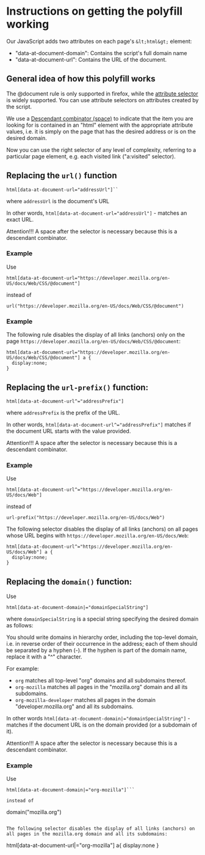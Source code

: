 # Instructions on getting the polyfill working

Our JavaScript adds two attributes on each page's `&lt;html&gt;` element:

* "data-at-document-domain": Contains the script's full domain name
* "data-at-document-url": Contains the URL of the document.

## General idea of how this polyfill works

The @document rule is only supported in firefox, while the [attribute selector](https://developer.mozilla.org/en-US/docs/Web/CSS/Attribute_selectors) is widely supported.
You can use attribute selectors on attributes created by the script.

We use a [Descendant combinator (space)](https://developer.mozilla.org/en-US/docs/Web/CSS/Descendant_combinator) to indicate that the item you are looking for is contained in an "html" element with the appropriate attribute values, i.e. it is simply on the page that has the desired address or is on the desired domain.

Now you can use the right selector of any level of complexity, referring to a particular page element, e.g. each visited link ("a:visited" selector).


## Replacing the `url()` function

```
html[data-at-document-url="addressUrl"]``
```

where `addressUrl` is the document's URL

In other words, `html[data-at-document-url="addressUrl"]` - matches an exact URL.

Attention!!!
A space after the selector is necessary because this is a descendant combinator.

### Example

Use

```html[data-at-document-url="https://developer.mozilla.org/en-US/docs/Web/CSS/@document"]```

instead of

```url("https://developer.mozilla.org/en-US/docs/Web/CSS/@document")```

### Example

The following rule disables the display of all links (anchors) only on the page `https://developer.mozilla.org/en-US/docs/Web/CSS/@document`:

```
html[data-at-document-url="https://developer.mozilla.org/en-US/docs/Web/CSS/@document"] a {
  display:none;
}
```

## Replacing the `url-prefix()` function:

```html[data-at-document-url^="addressPrefix"]```

where `addressPrefix` is the prefix of the URL.

In other words, `html[data-at-document-url^="addressPrefix"]` matches if the document URL starts with the value provided.

Attention!!!
A space after the selector is necessary because this is a descendant combinator.

### Example

Use

```
html[data-at-document-url^="https://developer.mozilla.org/en-US/docs/Web"]
```

instead of

```
url-prefix("https://developer.mozilla.org/en-US/docs/Web")
```

The following selector disables the display of all links (anchors) on all pages whose URL begins with `https://developer.mozilla.org/en-US/docs/Web`:

```
html[data-at-document-url^="https://developer.mozilla.org/en-US/docs/Web"] a {
  display:none;
}
```

## Replacing the `domain()` function:

Use

```
html[data-at-document-domain|="domainSpecialString"]
```

where `domainSpecialString` is a special string specifying the desired domain as follows:

You should write domains in hierarchy order, including the top-level domain, i.e. in reverse order of their occurrence in the address; each of them should be separated by a hyphen (-). If the hyphen is part of the domain name, replace it with a "^" character.

For example:

* `org` matches all top-level "org" domains and all subdomains thereof.
* `org-mozilla` matches all pages in the "mozilla.org" domain and all its subdomains.
* `org-mozilla-developer` matches all pages in the domain "developer.mozilla.org" and all its subdomains.

In other words `html[data-at-document-domain|="domainSpecialString"]` - matches if the document URL is on the domain provided (or a subdomain of it).

Attention!!!
A space after the selector is necessary because this is a descendant combinator.

### Example

Use

```
html[data-at-document-domain|="org-mozilla"]```

instead of

```
domain("mozilla.org")
```

The following selector disables the display of all links (anchors) on all pages in the mozilla.org domain and all its subdomains:

```
html[data-at-document-url|="org-mozilla"] a{
  display:none
}
```
